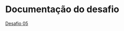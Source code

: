 # Documentação do desafio

[Desafio 05](https://efficient-sloth-d85.notion.site/Desafio-05-867a7ba083f8404ead72cb2e837f3e2a)
